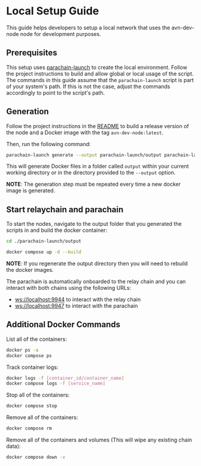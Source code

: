 # Local Setup Guide

This guide helps developers to setup a local network that uses the avn-dev-node node for development purposes.

## Prerequisites

This setup uses [parachain-launch](https://github.com/open-web3-stack/parachain-launch) to create the local environment. Follow the project instructions to build and allow global or local usage of the script. The commands in this guide assume that the `parachain-launch` script is part of your system's path. If this is not the case, adjust the commands accordingly to point to the script's path.

## Generation

Follow the project instructions in the [README](../README.md/#building-the-client) to build a release version of the node and a Docker image with the tag `avn-dev-node:latest`.

Then, run the following command:
```sh
parachain-launch generate --output parachain-launch/output parachain-launch/config.yml -y
```
This will generate Docker files in a folder called `output` within your current working directory or in the directory provided to the `--output` option.

**NOTE**: The generation step must be repeated every time a new docker image is generated.

## Start relaychain and parachain

To start the nodes, navigate to the output folder that you generated the scripts in and build the docker container:

```sh
cd ./parachain-launch/output

docker compose up -d --build
```

**NOTE**: If you regenerate the output directory then you will need to rebuild the docker images.

The parachain is automatically onboarded to the relay chain and you can interact with both chains using the following URLs:
- [ws://localhost:9944](https://polkadot.js.org/apps/?rpc=ws%3A%2F%2Flocalhost%3A9944#/parachains) to interact with the relay chain
- [ws://localhost:9947](https://polkadot.js.org/apps/?rpc=ws%3A%2F%2Flocalhost%3A9944#/accounts) to interact with the parachain


## Additional Docker Commands

List all of the containers:

```sh
docker ps -a
docker compose ps
```

Track container logs:

```sh
docker logs -f [container_id/container_name]
docker compose logs -f [service_name]
```

Stop all of the containers:

```sh
docker compose stop
```

Remove all of the containers:

```sh
docker compose rm
```

Remove all of the containers and volumes (This will wipe any existing chain data):

```sh
docker compose down -v
```